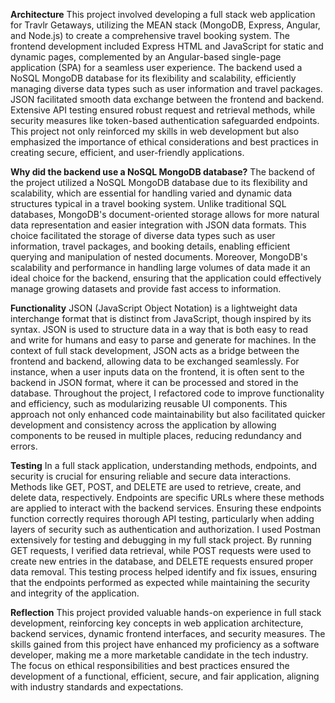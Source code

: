 **Architecture**
This project involved developing a full stack web application for Travlr Getaways, utilizing the MEAN stack (MongoDB, Express, Angular, and Node.js) to create a comprehensive travel booking system. The frontend development included Express HTML and JavaScript for static and dynamic pages, complemented by an Angular-based single-page application (SPA) for a seamless user experience. The backend used a NoSQL MongoDB database for its flexibility and scalability, efficiently managing diverse data types such as user information and travel packages. JSON facilitated smooth data exchange between the frontend and backend. Extensive API testing ensured robust request and retrieval methods, while security measures like token-based authentication safeguarded endpoints. This project not only reinforced my skills in web development but also emphasized the importance of ethical considerations and best practices in creating secure, efficient, and user-friendly applications.

**Why did the backend use a NoSQL MongoDB database?**
The backend of the project utilized a NoSQL MongoDB database due to its flexibility and scalability, which are essential for handling varied and dynamic data structures typical in a travel booking system. Unlike traditional SQL databases, MongoDB's document-oriented storage allows for more natural data representation and easier integration with JSON data formats. This choice facilitated the storage of diverse data types such as user information, travel packages, and booking details, enabling efficient querying and manipulation of nested documents. Moreover, MongoDB's scalability and performance in handling large volumes of data made it an ideal choice for the backend, ensuring that the application could effectively manage growing datasets and provide fast access to information.

**Functionality**
JSON (JavaScript Object Notation) is a lightweight data interchange format that is distinct from JavaScript, though inspired by its syntax. JSON is used to structure data in a way that is both easy to read and write for humans and easy to parse and generate for machines. In the context of full stack development, JSON acts as a bridge between the frontend and backend, allowing data to be exchanged seamlessly. For instance, when a user inputs data on the frontend, it is often sent to the backend in JSON format, where it can be processed and stored in the database. Throughout the project, I refactored code to improve functionality and efficiency, such as modularizing reusable UI components. This approach not only enhanced code maintainability but also facilitated quicker development and consistency across the application by allowing components to be reused in multiple places, reducing redundancy and errors.

**Testing**
In a full stack application, understanding methods, endpoints, and security is crucial for ensuring reliable and secure data interactions. Methods like GET, POST, and DELETE are used to retrieve, create, and delete data, respectively. Endpoints are specific URLs where these methods are applied to interact with the backend services. Ensuring these endpoints function correctly requires thorough API testing, particularly when adding layers of security such as authentication and authorization. I used Postman extensively for testing and debugging in my full stack project. By running GET requests, I verified data retrieval, while POST requests were used to create new entries in the database, and DELETE requests ensured proper data removal. This testing process helped identify and fix issues, ensuring that the endpoints performed as expected while maintaining the security and integrity of the application.

**Reflection**
This project provided valuable hands-on experience in full stack development, reinforcing key concepts in web application architecture, backend services, dynamic frontend interfaces, and security measures. The skills gained from this project have enhanced my proficiency as a software developer, making me a more marketable candidate in the tech industry. The focus on ethical responsibilities and best practices ensured the development of a functional, efficient, secure, and fair application, aligning with industry standards and expectations.
